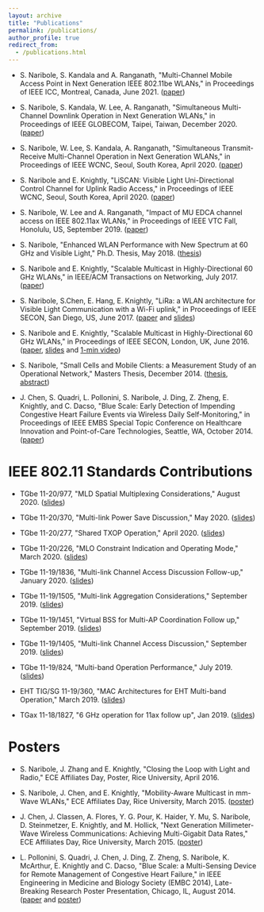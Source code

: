 ```yaml
---
layout: archive
title: "Publications"
permalink: /publications/
author_profile: true
redirect_from: 
  - /publications.html
---
```


- S. Naribole, S. Kandala and A. Ranganath, "Multi-Channel Mobile Access Point in Next Generation IEEE 802.11be WLANs," in Proceedings of IEEE ICC, Montreal, Canada, June 2021. ([paper](https://ieeexplore.ieee.org/abstract/document/9500889))

- S. Naribole, S. Kandala,  W. Lee, A. Ranganath, "Simultaneous Multi-Channel Downlink Operation in Next Generation WLANs," in Proceedings of IEEE GLOBECOM, Taipei, Taiwan, December 2020. ([paper](https://ieeexplore.ieee.org/abstract/document/9348168))

- S. Naribole, W. Lee, S. Kandala, A. Ranganath, "Simultaneous Transmit-Receive Multi-Channel Operation in Next Generation WLANs," in Proceedings of IEEE WCNC, Seoul, South Korea, April 2020. ([paper](https://ieeexplore.ieee.org/document/9120641))

- S. Naribole and E. Knightly, "LiSCAN: Visible Light Uni-Directional Control Channel for Uplink Radio Access," in Proceedings of IEEE WCNC, Seoul, South Korea, April 2020. ([paper](https://ieeexplore.ieee.org/document/9120511))

- S. Naribole, W. Lee and A. Ranganath, "Impact of MU EDCA channel access on IEEE 802.11ax WLANs," in Proceedings of IEEE VTC Fall, Honolulu, US, September 2019. ([paper](https://ieeexplore.ieee.org/document/8891575))

- S. Naribole, "Enhanced WLAN Performance with New Spectrum at 60 GHz and Visible Light," Ph.D. Thesis, May 2018. ([thesis](https://scholarship.rice.edu/handle/1911/105616))

- S. Naribole and E. Knightly, "Scalable Multicast in Highly-Directional 60 GHz WLANs," in IEEE/ACM Transactions on Networking, July 2017. ([paper](https://ieeexplore.ieee.org/document/7968480/))

- S. Naribole, S.Chen, E. Hang, E. Knightly, "LiRa: a WLAN architecture for Visible Light Communication with a Wi-Fi uplink," in Proceedings of IEEE SECON, San Diego, US, June 2017. ([paper](http://ieeexplore.ieee.org/document/7964932/) and [slides](http://networks.rice.edu/files/2017/06/SECON_FINAL-1go19fh.pdf))

- S. Naribole and E. Knightly, "Scalable Multicast in Highly-Directional 60 GHz WLANs," in Proceedings of IEEE SECON, London, UK, June 2016. ([paper](http://ieeexplore.ieee.org/document/7733014/), [slides](http://networks.rice.edu/files/2016/07/SECON_SDM_sharan-2257bi8.pdf) and [1-min video](https://www.youtube.com/watch?v=-bieBfboWNA))

- S. Naribole, "Small Cells and Mobile Clients: a Measurement Study of an Operational Network," Masters Thesis, December 2014. ([thesis](https://scholarship.rice.edu/handle/1911/88374), [abstract](https://scholarship.rice.edu/bitstream/handle/1911/88374/sharan_MS_abstract_final.pdf))

- J. Chen, S. Quadri, L. Pollonini, S. Naribole, J. Ding, Z. Zheng, E. Knightly, and C. Dacso, "Blue Scale: Early Detection of Impending Congestive Heart Failure Events via Wireless Daily Self-Monitoring," in Proceedings of IEEE EMBS Special Topic Conference on Healthcare Innovation and Point-of-Care Technologies, Seattle, WA, October 2014. ([paper](http://ieeexplore.ieee.org/document/7038875/))​

**IEEE 802.11 Standards Contributions**
=======
- TGbe 11-20/977, "MLD Spatial Multiplexing Considerations," August 2020.  ([slides](https://mentor.ieee.org/802.11/dcn/20/11-20-0977-02-00be-mld-spatial-multiplexing-considerations.pptx))

- TGbe 11-20/370, "Multi-link Power Save Discussion," May 2020. ([slides](https://mentor.ieee.org/802.11/dcn/20/11-20-0370-01-00be-multi-link-power-save-discussion.pptx))

- TGbe 11-20/277, "Shared TXOP Operation," April 2020. ([slides](https://mentor.ieee.org/802.11/dcn/20/11-20-0277-01-00be-coordinated-ofdma-protocol.pptx))

- TGbe 11-20/226, "MLO Constraint Indication and Operating Mode," March 2020. ([slides](https://mentor.ieee.org/802.11/dcn/20/11-20-0226-05-00be-mlo-constraint-indication-and-operating-mode.pptx))

- TGbe 11-19/1836, "Multi-link Channel Access Discussion Follow-up," January 2020. ([slides](https://mentor.ieee.org/802.11/dcn/19/11-19-1836-04-00be-multi-link-channel-access-follow-up.pptx))

- TGbe 11-19/1505, "Multi-link Aggregation Considerations," September 2019. ([slides](https://mentor.ieee.org/802.11/dcn/19/11-19-1505-01-00be-multi-link-aggregation-considerations.pptx))

- TGbe 11-19/1451, "Virtual BSS for Multi-AP Coordination Follow up," September 2019. ([slides](https://mentor.ieee.org/802.11/dcn/19/11-19-1451-01-00be-virtual-bss-for-multi-ap-coordination-follow-up.pptx))

- TGbe 11-19/1405, "Multi-link Channel Access Discussion," September 2019. ([slides](https://mentor.ieee.org/802.11/dcn/19/11-19-1405-01-00be-multi-link-operation-channel-access-discussion.pptx))

- TGbe 11-19/824, "Multi-band Operation Performance," July 2019. ([slides](https://mentor.ieee.org/802.11/dcn/19/11-19-0824-03-00be-multi-band-operation-performance.pptx))

- EHT TIG/SG 11-19/360, "MAC Architectures for EHT Multi-band Operation," March 2019. ([slides](https://mentor.ieee.org/802.11/dcn/19/11-19-0360-00-0eht-mac-architectures-for-eht-multi-band-operation.pptx))

- TGax 11-18/1827, "6 GHz operation for 11ax follow up", Jan 2019. ([slides](https://mentor.ieee.org/802.11/dcn/18/11-18-1827-01-00ax-6-ghz-operation-for-11ax-follow-up.pptx))


**Posters**
=======

- S. Naribole, J. Zhang and E. Knightly, "Closing the Loop with Light and Radio," ECE Affiliates Day, Poster, Rice University, April 2016.

- S. Naribole, J. Chen, and E. Knightly, "Mobility-Aware Multicast in mm-Wave WLANs," ECE Affiliates Day, Rice University, March 2015. ([poster](http://nsharan.blogs.rice.edu/files/2015/04/mmWave_Multicast_2015_poster.pdf))

- J. Chen, J. Classen, A. Flores, Y. G. Pour, K. Haider, Y. Mu, S. Naribole, D. Steinmetzer, E. Knightly, and M. Hollick, "Next Generation Millimeter-Wave Wireless Communications: Achieving Multi-Gigabit Data Rates," ECE Affiliates Day, Rice University, March 2015. ([poster](http://nsharan.blogs.rice.edu/files/2015/04/60GHzRice_Group_Poster.pdf))

- L. Pollonini, S. Quadri, J. Chen, J. Ding, Z. Zheng, S. Naribole, K. McArthur, E. Knightly and C. Dacso, "Blue Scale: a Multi-Sensing Device for Remote Management of Congestive Heart Failure," in IEEE Engineering in Medicine and Biology Society (EMBC 2014), Late-Breaking Research Poster Presentation, Chicago, IL, August 2014. ([paper](http://networks.rice.edu/files/2014/08/BlueScale.pdf) and  [poster](http://nsharan.blogs.rice.edu/files/2014/10/EMBC-2014-Pollonini-36x56-final.pptx))